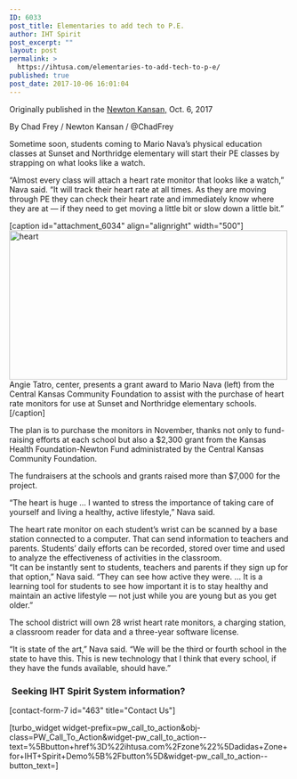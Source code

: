```yaml
---
ID: 6033
post_title: Elementaries to add tech to P.E.
author: IHT Spirit
post_excerpt: ""
layout: post
permalink: >
  https://ihtusa.com/elementaries-to-add-tech-to-p-e/
published: true
post_date: 2017-10-06 16:01:04
---
```

Originally published in the <a href="http://www.thekansan.com/news/20171006/elementaries-to-add-tech-to-pe">Newton Kansan,</a> Oct. 6, 2017

<span class="byline-item">By Chad Frey / Newton Kansan / @ChadFrey</span>
<div class="article-meta">Sometime soon, students coming to Mario Nava’s physical education classes at Sunset and Northridge elementary will start their PE classes by strapping on what looks like a watch.</div>
<div class="inner">

“Almost every class will attach a heart rate monitor that looks like a watch,” Nava said. “It will track their heart rate at all times. As they are moving through PE they can check their heart rate and immediately know where they are at — if they need to get moving a little bit or slow down a little bit.”<!--more-->

[caption id="attachment_6034" align="alignright" width="500"]<a href="https://ihtusa.com/wp-content/uploads/2017/10/Nava.jpg"><img class="wp-image-6034" src="https://ihtusa.com/wp-content/uploads/2017/10/Nava-300x161.jpg" alt="heart" width="500" height="268" /></a> Angie Tatro, center, presents a grant award to Mario Nava (left) from the Central Kansas Community Foundation to assist with the purchase of heart rate monitors for use at Sunset and Northridge elementary schools.[/caption]

The plan is to purchase the monitors in November, thanks not only to fund-raising efforts at each school but also a $2,300 grant from the Kansas Health Foundation-Newton Fund administrated by the Central Kansas Community Foundation.

The fundraisers at the schools and grants raised more than $7,000 for the project.

“The heart is huge ... I wanted to stress the importance of taking care of yourself and living a healthy, active lifestyle,” Nava said.
<div class="tout-sdk tout-mid-article clear">
<div class="tout-sdk-instance-player">
<div class="tout-hook-header _2jVv2yBNJ2qjFgwnsoZOui themed-style-simple-gray">The heart rate monitor on each student’s wrist can be scanned by a base station connected to a computer. That can send information to teachers and parents. Students’ daily efforts can be recorded, stored over time and used to analyze the effectiveness of activities in the classroom.</div>
</div>
</div>
“It can be instantly sent to students, teachers and parents if they sign up for that option,” Nava said. “They can see how active they were. ... It is a learning tool for students to see how important it is to stay healthy and maintain an active lifestyle — not just while you are young but as you get older.”

The school district will own 28 wrist heart rate monitors, a charging station, a classroom reader for data and a three-year software license.

“It is state of the art,” Nava said. “We will be the third or fourth school in the state to have this. This is new technology that I think that every school, if they have the funds available, should have.”
<h3 class="article-newsletter-signup"> Seeking IHT Spirit System information?</h3>
<p class="article-newsletter-signup">[contact-form-7 id="463" title="Contact Us"]</p>
[turbo_widget widget-prefix=pw_call_to_action&obj-class=PW_Call_To_Action&widget-pw_call_to_action--text=%5Bbutton+href%3D%22ihtusa.com%2Fzone%22%5Dadidas+Zone+for+IHT+Spirit+Demo%5B%2Fbutton%5D&widget-pw_call_to_action--button_text=]

&nbsp;

</div>